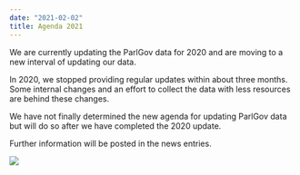 ```yaml
---
date: "2021-02-02"
title: Agenda 2021
---
```


We are currently updating the ParlGov data for 2020 and are moving to a new interval of updating our data.

In 2020, we stopped providing regular updates within about three months. Some internal changes and an effort to collect the data with less resources are behind these changes.

We have not finally determined the new agenda for updating ParlGov data but will do so after we have completed the 2020 update.

Further information will be posted in the news entries.

![](/images/parliament-european-union.jpg)
